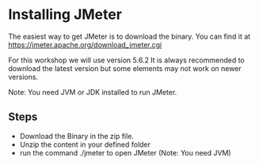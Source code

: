 # Installing JMeter
The easiest way to get JMeter is to download the binary.
You can find it at https://jmeter.apache.org/download_jmeter.cgi

For this workshop we will use version 5.6.2
It is always recommended to download the latest version but some elements may not work on newer versions.

Note: You need JVM or JDK installed to run JMeter.

## Steps
- Download the Binary in the zip file.
- Unzip the content in your defined folder
- run the command ./jmeter to open JMeter (Note: You need JVM)